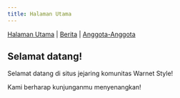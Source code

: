 ```yaml
---
title: Halaman Utama
---
```


[Halaman Utama](https://warnetstyle.github.io/)
| [Berita](https://warnetstyle.github.io/berita.html)
| [Anggota-Anggota](https://warnetstyle.github.io/anggota-anggota.html)

## Selamat datang!

Selamat datang di situs jejaring komunitas Warnet Style!

Kami berharap kunjunganmu menyenangkan!
